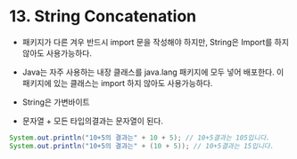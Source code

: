 # 13. String Concatenation
* 패키지가 다른 겨우 반드시 import 문을 작성해야 하지만, String은 Import를 하지 않아도 사용가능하다.
* Java는 자주 사용하는 내장 클래스를 java.lang 패키지에 모두 넣어 배포한다. 이 패키지에 있는 클래스는 import 하지 않아도 사용가능하다. 


* String은 가변바이트
* 문자열 + 모든 타입의결과는 문자열이 된다.

```java
System.out.println("10+5의 결과는" + 10 + 5); // 10+5결과는 105입니다.
System.out.println("10+5의 결과는" + (10 + 5)); // 10+5결과는 15입니다.

```
